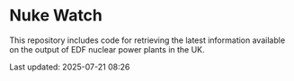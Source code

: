 # Nuke Watch

This repository includes code for retrieving the latest information available on the output of EDF nuclear power plants in the UK.

Last updated: 2025-07-21 08:26